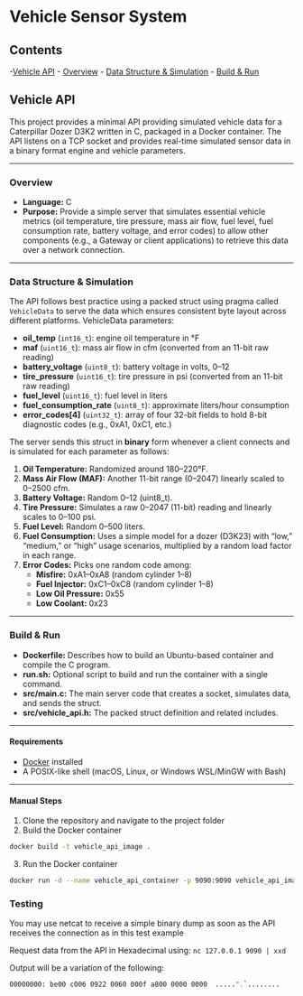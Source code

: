 # Vehicle Sensor System

## Contents
-[Vehicle API](##vehicle-api)
    - [Overview](###overview)
    - [Data Structure & Simulation](###data-structure--simulation)
    - [Build & Run](###build--run)

## Vehicle API

This project provides a minimal API providing simulated vehicle data for a Caterpillar Dozer D3K2 written in C, packaged in a Docker container. The API listens on a TCP socket and provides real-time simulated sensor data in a binary format engine and vehicle parameters.

---

### Overview

- **Language:** C  
- **Purpose:** Provide a simple server that simulates essential vehicle metrics (oil temperature, tire pressure, mass air flow, fuel level, fuel consumption rate, battery voltage, and error codes) to allow other components (e.g., a Gateway or client applications) to retrieve this data over a network connection.

---

### Data Structure & Simulation

The API follows best practice using a packed struct using pragma called `VehicleData` to serve the data which ensures consistent byte layout across different platforms. VehicleData parameters:

- **oil_temp** (`int16_t`): engine oil temperature in °F  
- **maf** (`uint16_t`): mass air flow in cfm (converted from an 11-bit raw reading)  
- **battery_voltage** (`uint8_t`): battery voltage in volts, 0–12  
- **tire_pressure** (`uint16_t`): tire pressure in psi (converted from an 11-bit raw reading)  
- **fuel_level** (`uint16_t`): fuel level in liters  
- **fuel_consumption_rate** (`uint8_t`): approximate liters/hour consumption  
- **error_codes[4]** (`uint32_t`): array of four 32-bit fields to hold 8-bit diagnostic codes (e.g., 0xA1, 0xC1, etc.)

The server sends this struct in **binary** form whenever a client connects and is simulated for each parameter as follows:

1. **Oil Temperature:** Randomized around 180–220°F.  
2. **Mass Air Flow (MAF):** Another 11-bit range (0–2047) linearly scaled to 0–2500 cfm.  
3. **Battery Voltage:** Random 0–12 (uint8_t).  
4. **Tire Pressure:** Simulates a raw 0–2047 (11-bit) reading and linearly scales to 0–100 psi.  
5. **Fuel Level:** Random 0–500 liters.  
6. **Fuel Consumption:** Uses a simple model for a dozer (D3K23) with “low,” “medium,” or “high” usage scenarios, multiplied by a random load factor in each range.  
7. **Error Codes:** Picks one random code among:  
   - **Misfire:** 0xA1–0xA8 (random cylinder 1–8)  
   - **Fuel Injector:** 0xC1–0xC8 (random cylinder 1–8)  
   - **Low Oil Pressure:** 0x55  
   - **Low Coolant:** 0x23  

---

### Build & Run

- **Dockerfile:** Describes how to build an Ubuntu-based container and compile the C program.  
- **run.sh:** Optional script to build and run the container with a single command.  
- **src/main.c:** The main server code that creates a socket, simulates data, and sends the struct.  
- **src/vehicle_api.h:** The packed struct definition and related includes.

---

#### Requirements

- [Docker](https://docs.docker.com/engine/install/) installed  
- A POSIX-like shell (macOS, Linux, or Windows WSL/MinGW with Bash)

---
#### Manual Steps

1. Clone the repository and navigate to the project folder
2. Build the Docker container
```bash
docker build -t vehicle_api_image .
```
3. Run the Docker container
```bash
docker run -d --name vehicle_api_container -p 9090:9090 vehicle_api_image
```

### Testing
You may use netcat to receive a simple binary dump as soon as the API receives the connection as in this test example

Request data from the API in Hexadecimal using: `nc 127.0.0.1 9090 | xxd`

Output will be a variation of the following:
```bash
00000000: be00 c006 0922 0060 000f a800 0000 0000  .....".`........
```
